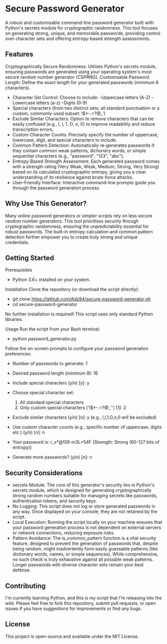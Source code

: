 # Secure Password Generator

A robust and customisable command-line password generator built with Python's secrets module for cryptographic randomness. This tool focuses on generating strong, unique, and memorable passwords, providing control over character sets and offering entropy-based strength assessments.

## Features

Cryptographically Secure Randomness: Utilises Python's secrets module, ensuring passwords are generated using your operating system's most secure random number generator (CSPRNG).
Customisable Password Length: Define the exact length for your generated passwords (minimum 8 characters).
- Character Set Control: Choose to include:
  -Uppercase letters (A-Z)
  -Lowercase letters (a-z)
  -Digits (0-9)
- Special characters (from two distinct sets: all standard punctuation or a custom, commonly-used subset: !$*-.=?@_')
- Exclude Similar Characters: Option to remove characters that can be easily confused (e.g., I, l, 1, O, o, 0) to improve readability and reduce transcription errors.
- Custom Character Counts: Precisely specify the number of uppercase, lowercase, digit, and special characters to include.
- Common Pattern Detection: Automatically re-generates passwords if they contain common weak patterns, dictionary words, or simple sequential characters (e.g., "password", "123", "abc").
- Entropy-Based Strength Assessment: Each generated password comes with a strength rating (Very Weak, Weak, Medium, Strong, Very Strong) based on its calculated cryptographic entropy, giving you a clear understanding of its resilience against brute-force attacks.
- User-Friendly Interface: Interactive command-line prompts guide you through the password generation process.

## Why Use This Generator?
Many online password generators or simpler scripts rely on less secure random number generators. This tool prioritises security through cryptographic randomness, ensuring the unpredictability essential for robust passwords. The built-in entropy calculation and common pattern detection further empower you to create truly strong and unique credentials.

## Getting Started
Prerequisites
- Python 3.6+ installed on your system.

Installation
Clone the repository (or download the script directly):

- git clone https://github.com/Adz84/secure-password-generator.git
- cd secure-password-generator

No further installation is required! This script uses only standard Python libraries.

Usage
Run the script from your Bash terminal:

- python password_generator.py

Follow the on-screen prompts to configure your password generation preferences:

- Number of passwords to generate: 1
- Desired password length (minimum 8): 16
- Include special characters (y/n) [y]: y
- Choose special character set:
  1. All standard special characters
  2. Only custom special characters ('!$*-.=?@_'')
  [1]: 2
- Exclude similar characters (y/n) [n]: y
  (e.g., I,l,1,O,o,0 will be excluded)
- Use custom character counts (e.g., specific number of uppercase, digits etc.) (y/n) [n]: n

- Your password is: r_x*@!S9-m3L=54F (Strength: Strong (60-127 bits of entropy))

- Generate more passwords? (y/n) [n]: n

## Security Considerations

- secrets Module: The core of this generator's security lies in Python's secrets module, which is designed for generating cryptographically strong random numbers suitable for managing secrets like passwords, authentication tokens, and security keys.
- No Logging: This script does not log or store generated passwords in any way. Once displayed on your console, they are not retained by the script.
- Local Execution: Running the script locally on your machine ensures that your password generation process is not dependent on external servers or network connections, reducing exposure risks.
- Pattern Avoidance: The is_common_pattern function is a vital security feature, designed to prevent the generation of passwords that, despite being random, might inadvertently form easily guessable patterns (like dictionary words, names, or simple sequences). While comprehensive, no such check is truly exhaustive against all possible weak patterns. Longer passwords with diverse character sets remain your best defense.

## Contributing
I'm currently learning Python, and this is my script that I'm releasing into the wild. Please feel free to fork this repository, submit pull requests, or open issues if you have suggestions for improvements or find any bugs.

## License
This project is open-source and available under the MIT License.
